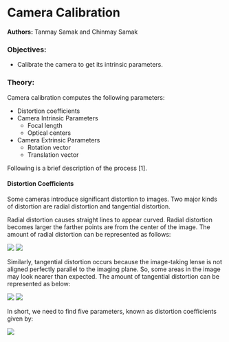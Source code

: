 # Camera Calibration
<b>Authors:</b> Tanmay Samak and Chinmay Samak

### Objectives:
* Calibrate the camera to get its intrinsic parameters.

### Theory:
Camera calibration computes the following parameters:
* Distortion coefficients
* Camera Intrinsic Parameters
    * Focal length
    * Optical centers
* Camera Extrinsic Parameters
    * Rotation vector
    * Translation vector

Following is a brief description of the process [1].

#### Distortion Coefficients

Some cameras introduce significant distortion to images. Two major kinds of distortion are radial distortion and tangential distortion.

Radial distortion causes straight lines to appear curved. Radial distortion becomes larger the farther points are from the center of the image. The amount of radial distortion can be represented as follows:

<img src="https://render.githubusercontent.com/render/math?math=x_{distorted} = x( 1 + k_1 r^2 + k_2 r^4 + k_3 r^6)">
<img src="https://render.githubusercontent.com/render/math?math=y_{distorted} = y( 1 + k_1 r^2 + k_2 r^4 + k_3 r^6)">

Similarly, tangential distortion occurs because the image-taking lense is not aligned perfectly parallel to the imaging plane. So, some areas in the image may look nearer than expected. The amount of tangential distortion can be represented as below:

<img src="https://render.githubusercontent.com/render/math?math=x_{distorted} = x + [ 2p_1xy + p_2(r^2+2x^2)]">
<img src="https://render.githubusercontent.com/render/math?math=y_{distorted} = y + [ p_1(r^2+ 2y^2)+ 2p_2xy]">

In short, we need to find five parameters, known as distortion coefficients given by:

<img src="https://render.githubusercontent.com/render/math?math=dist = (k_1 \hspace{10pt} k_2 \hspace{10pt} p_1 \hspace{10pt} p_2 \hspace{10pt} k_3)">
